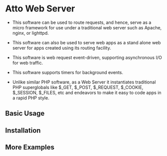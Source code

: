 Atto Web Server
===============

 * This software can be used to route requests, and hence, serve as a micro
 framework for use under a traditional web server such as Apache, nginx,
 or lighttpd. 
 
 * This software can also be used to serve web apps as a stand alone 
 web server for apps created using its routing facility. 
 
 * This software is web request event-driven, supporting
 asynchronous I/O for web traffic. 
 
 * This software supports timers for background events.
 
 * Unlike similar PHP software, as a Web Server it instantiates traditional
 PHP superglobals like $_GET, $_POST, $_REQUEST, $_COOKIE, $_SESSION,
 $_FILES, etc and endeavors to make it easy to code apps in a rapid PHP style.
 
 Basic Usage
 -----------
 
 Installation
 ------------
 
 More Examples
 -------------
